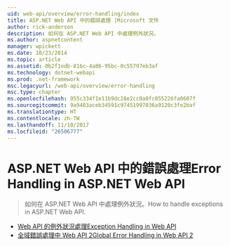 ```yaml
---
uid: web-api/overview/error-handling/index
title: ASP.NET Web API 中的錯誤處理 |Microsoft 文件
author: rick-anderson
description: 如何在 ASP.NET Web API 中處理例外狀況。
ms.author: aspnetcontent
manager: wpickett
ms.date: 10/23/2014
ms.topic: article
ms.assetid: 0b2f1edb-816c-4a86-95bc-0c55797eb3af
ms.technology: dotnet-webapi
ms.prod: .net-framework
msc.legacyurl: /web-api/overview/error-handling
msc.type: chapter
ms.openlocfilehash: 955c334f1e11b9dc28e2cc0a0fc055226fa0607f
ms.sourcegitcommit: 9a9483aceb34591c97451997036a9120c3fe2baf
ms.translationtype: HT
ms.contentlocale: zh-TW
ms.lasthandoff: 11/10/2017
ms.locfileid: "26506777"
---
```

<a name="error-handling-in-aspnet-web-api"></a><span data-ttu-id="c1c12-103">ASP.NET Web API 中的錯誤處理</span><span class="sxs-lookup"><span data-stu-id="c1c12-103">Error Handling in ASP.NET Web API</span></span>
====================
> <span data-ttu-id="c1c12-104">如何在 ASP.NET Web API 中處理例外狀況。</span><span class="sxs-lookup"><span data-stu-id="c1c12-104">How to handle exceptions in ASP.NET Web API.</span></span>


- [<span data-ttu-id="c1c12-105">Web API 的例外狀況處理</span><span class="sxs-lookup"><span data-stu-id="c1c12-105">Exception Handling in Web API</span></span>](exception-handling.md)
- [<span data-ttu-id="c1c12-106">全域錯誤處理中 Web API 2</span><span class="sxs-lookup"><span data-stu-id="c1c12-106">Global Error Handling in Web API 2</span></span>](web-api-global-error-handling.md)
